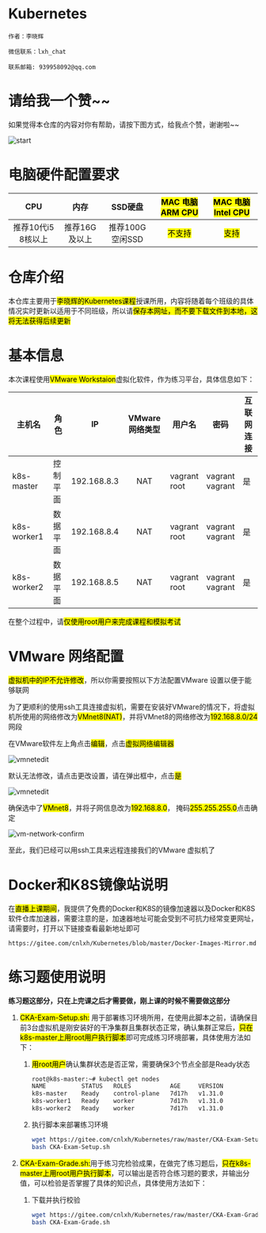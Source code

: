 # Kubernetes

```textile
作者：李晓辉

微信联系：lxh_chat

联系邮箱: 939958092@qq.com
```
# 请给我一个赞~~

如果觉得本仓库的内容对你有帮助，请按下图方式，给我点个赞，谢谢啦~~

![start](https://gitee.com/cnlxh/Kubernetes/raw/master/images/system/starme.png)

# 电脑硬件配置要求

|CPU|内存|SSD硬盘|<mark>MAC 电脑ARM CPU</mark>|<mark>MAC 电脑Intel CPU</mark>|
|:-:|:-:|:-:|:-:|:-:|
|推荐10代i5 8核以上|推荐16G及以上|推荐100G空闲SSD|<mark>不支持</mark>|<mark>支持</mark>|

# 仓库介绍

本仓库主要用于<mark>李晓辉的Kubernetes课程</mark>授课所用，内容将随着每个班级的具体情况实时更新以适用于不同班级，所以请<mark>保存本网址，而不要下载文件到本地，这将无法获得后续更新</mark>

# 基本信息

本次课程使用<mark>VMware Workstaion</mark>虚拟化软件，作为练习平台，具体信息如下：

|主机名|角色|IP|VMware 网络类型|用户名|密码|互联网连接|
|-|-|-|:-:|-|-|-|
|k8s-master|控制平面|192.168.8.3|NAT|vagrant<br>root|vagrant<br>vagrant|是|
|k8s-worker1|数据平面|192.168.8.4|NAT|vagrant<br>root|vagrant<br>vagrant|是|
|k8s-worker2|数据平面|192.168.8.5|NAT|vagrant<br>root|vagrant<br>vagrant|是|

在整个过程中，请<mark>仅使用root用户来完成课程和模拟考试</mark>

# VMware 网络配置

<mark>虚拟机中的IP不允许修改</mark>，所以你需要按照以下方法配置VMware 设置以便于能够联网

为了更顺利的使用ssh工具连接虚拟机，需要在安装好VMware的情况下，将虚拟机所使用的网络修改为<mark>VMnet8(NAT)</mark>，并将VMnet8的网络修改为<mark>192.168.8.0/24</mark>网段

在VMware软件左上角点击<mark>编辑</mark>，点击<mark>虚拟网络编辑器</mark>

![vmnetedit](https://gitee.com/cnlxh/Kubernetes/raw/master/images/vmware/vmnetedit.png)

默认无法修改，请点击更改设置，请在弹出框中，点击<mark>是</mark>

![vmnetedit](https://gitee.com/cnlxh/Kubernetes/raw/master/images/vmware/changeset.png)

确保选中了<mark>VMnet8</mark>，并将子网信息改为<mark>192.168.8.0</mark>， 掩码<mark>255.255.255.0</mark>点击确定

![vm-network-confirm](https://gitee.com/cnlxh/Kubernetes/raw/master/images/vmware/vm-network-confirm.png)

至此，我们已经可以用ssh工具来远程连接我们的VMware 虚拟机了

# Docker和K8S镜像站说明

在<mark>直播上课期间</mark>，我提供了免费的Docker和K8S的镜像加速器以及Docker和K8S软件仓库加速器，需要注意的是，加速器地址可能会受到不可抗力经常变更网址，请需要时，打开以下链接查看最新地址即可

```text
https://gitee.com/cnlxh/Kubernetes/blob/master/Docker-Images-Mirror.md
```


# 练习题使用说明

**练习题这部分，只在上完课之后才需要做，刚上课的时候不需要做这部分**

1. <mark>CKA-Exam-Setup.sh:</mark> 用于部署练习环境所用，在使用此脚本之前，请确保目前3台虚拟机是刚安装好的干净集群且集群状态正常，确认集群正常后，<mark>只在k8s-master上用root用户执行脚本</mark>即可完成练习环境部署，具体使用方法如下：

    1. <mark>用root用户</mark>确认集群状态是否正常，需要确保3个节点全部是Ready状态

        ```bash
        root@k8s-master:~# kubectl get nodes
        NAME          STATUS   ROLES           AGE     VERSION
        k8s-master    Ready    control-plane   7d17h   v1.31.0
        k8s-worker1   Ready    worker          7d17h   v1.31.0
        k8s-worker2   Ready    worker          7d17h   v1.31.0
        ```

    2. 执行脚本来部署练习环境
        ```bash
        wget https://gitee.com/cnlxh/Kubernetes/raw/master/CKA-Exam-Setup.sh
        bash CKA-Exam-Setup.sh
        ```
2. <mark>CKA-Exam-Grade.sh:</mark>用于练习完检验成果，在做完了练习题后，<mark>只在k8s-master上用root用户执行脚本</mark>，可以输出是否符合练习题的要求，并输出分值，可以检验是否掌握了具体的知识点，具体使用方法如下：

    1. 下载并执行校验

        ```bash
        wget https://gitee.com/cnlxh/Kubernetes/raw/master/CKA-Exam-Grade.sh
        bash CKA-Exam-Grade.sh
        ```
